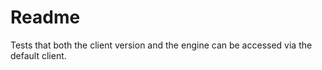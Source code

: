 # Readme

Tests that both the client version and the engine can be accessed via the default client.
